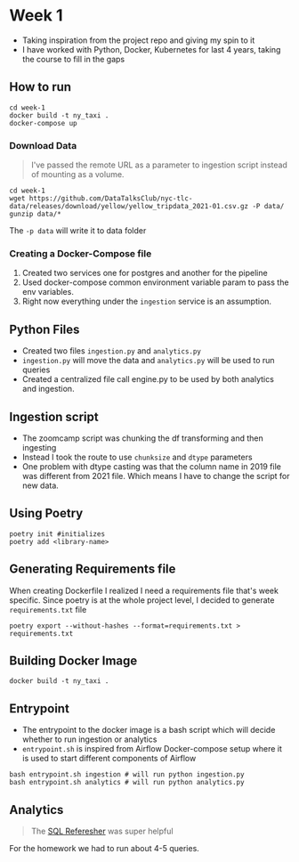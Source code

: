# Week 1

- Taking inspiration from the project repo and giving my spin to it
- I have worked with Python, Docker, Kubernetes for last 4 years, taking the course to fill in the gaps

## How to run

```
cd week-1
docker build -t ny_taxi .
docker-compose up 
```

### Download Data

> I've passed the remote URL as a parameter to ingestion script instead of mounting as a volume.

```
cd week-1
wget https://github.com/DataTalksClub/nyc-tlc-data/releases/download/yellow/yellow_tripdata_2021-01.csv.gz -P data/
gunzip data/*
```

The `-p data` will write it to data folder

### Creating a Docker-Compose file

1. Created two services one for postgres and another for the pipeline
2. Used docker-compose common environment variable param to pass the env variables.
3. Right now everything under the `ingestion` service is an assumption.

## Python Files

- Created two files `ingestion.py` and `analytics.py`
- `ingestion.py` will move the data and `analytics.py` will be used to run queries
- Created a centralized file call engine.py to be used by both analytics and ingestion.

## Ingestion script

- The zoomcamp script was chunking the df transforming and then ingesting
- Instead I took the route to use `chunksize` and `dtype` parameters
- One problem with dtype casting was that the column name in 2019 file was different from 2021 file. Which means I have to change the script for new data. 

## Using Poetry

```
poetry init #initializes 
poetry add <library-name> 
```
## Generating Requirements file

When creating Dockerfile I realized I need a requirements file that's week specific. Since poetry is at the whole project level, I decided to generate `requirements.txt` file

```
poetry export --without-hashes --format=requirements.txt > requirements.txt
```

## Building Docker Image

```
docker build -t ny_taxi .  
```

## Entrypoint 

- The entrypoint to the docker image is a bash script which will decide whether to run ingestion or analytics
- `entrypoint.sh` is inspired from Airflow Docker-compose setup where it is used to start different components of Airflow 

```
bash entrypoint.sh ingestion # will run python ingestion.py
bash entrypoint.sh analytics # will run python analytics.py
```

## Analytics

> The [SQL Referesher](https://www.youtube.com/watch?v=hKI6PkPhpa0&list=PL3MmuxUbc_hJed7dXYoJw8DoCuVHhGEQb&index=9) was super helpful

For the homework we had to run about 4-5 queries.